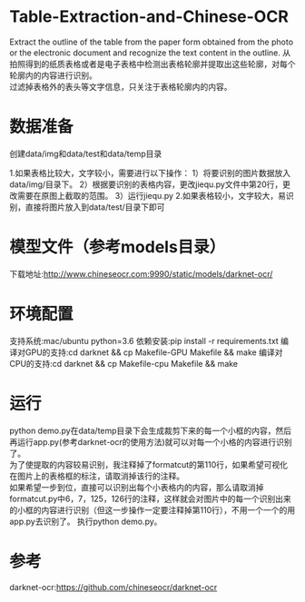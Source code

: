 # Table-Extraction-and-Chinese-OCR
Extract the outline of the table from the paper form obtained from the photo or the electronic document and recognize the text content in the outline. 从拍照得到的纸质表格或者是电子表格中检测出表格轮廓并提取出这些轮廓，对每个轮廓内的内容进行识别。  
过滤掉表格外的表头等文字信息，只关注于表格轮廓内的内容。

# 数据准备
创建data/img和data/test和data/temp目录  

1.如果表格比较大，文字较小，需要进行以下操作：
  1）将要识别的图片数据放入data/img/目录下。
  2）根据要识别的表格内容，更改jiequ.py文件中第20行，更改需要在原图上截取的范围。
  3）运行jiequ.py
2.如果表格较小，文字较大，易识别，直接将图片放入到data/test/目录下即可

# 模型文件（参考models目录）
下载地址:http://www.chineseocr.com:9990/static/models/darknet-ocr/

# 环境配置
支持系统:mac/ubuntu python=3.6
依赖安装:pip install -r requirements.txt
编译对GPU的支持:cd darknet && cp  Makefile-GPU Makefile && make
编译对CPU的支持:cd darknet && cp  Makefile-cpu Makefile && make

# 运行
python demo.py在data/temp目录下会生成裁剪下来的每一个小框的内容，然后再运行app.py(参考darknet-ocr的使用方法)就可以对每一个小格的内容进行识别了。  
为了使提取的内容较易识别，我注释掉了formatcut的第110行，如果希望可视化在图片上的表格框的标注，请取消掉该行的注释。  
如果希望一步到位，直接可以识别出每个小表格内的内容，那么请取消掉formatcut.py中6，7，125，126行的注释，这样就会对图片中的每一个识别出来的小框的内容进行识别（但这一步操作一定要注释掉第110行），不用一个一个的用app.py去识别了。 执行python demo.py。   

# 参考
darknet-ocr:https://github.com/chineseocr/darknet-ocr
